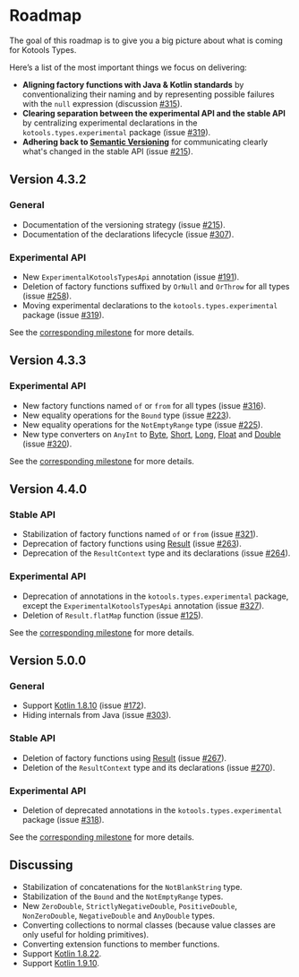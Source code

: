 <!--
    Copyright 2023 Kotools S.A.S.U.
    Use of this source code is governed by the MIT license.
-->

# Roadmap

The goal of this roadmap is to give you a big picture about what is coming for
Kotools Types.

Here’s a list of the most important things we focus on delivering:

- **Aligning factory functions with Java & Kotlin standards** by
  conventionalizing their naming and by representing possible failures with the
  `null` expression (discussion [#315]).
- **Clearing separation between the experimental API and the stable API** by
  centralizing experimental declarations in the `kotools.types.experimental`
  package (issue [#319]).
- **Adhering back to [Semantic Versioning][semantic-versioning]** for
  communicating clearly what's changed in the stable API (issue [#215]).

## Version 4.3.2 <a id="v4.3.2"></a>

### General <a id="v4.3.2-general"></a>

- Documentation of the versioning strategy (issue [#215]).
- Documentation of the declarations lifecycle (issue [#307]).

### Experimental API <a id="v4.3.2-experimental-api"></a>

- New `ExperimentalKotoolsTypesApi` annotation (issue [#191]).
- Deletion of factory functions suffixed by `OrNull` and `OrThrow` for all
  types (issue [#258]).
- Moving experimental declarations to the `kotools.types.experimental` package
  (issue [#319]).

See the [corresponding milestone][milestone-4.3.2] for more details.

## Version 4.3.3 <a id="v4.3.3"></a>

### Experimental API <a id="v4.3.3-experimental-api"></a>

- New factory functions named `of` or `from` for all types (issue [#316]).
- New equality operations for the `Bound` type (issue [#223]).
- New equality operations for the `NotEmptyRange` type (issue [#225]).
- New type converters on `AnyInt` to [Byte][kotlin.byte],
  [Short][kotlin.short], [Long][kotlin.long], [Float][kotlin.float] and
  [Double][kotlin.double] (issue [#320]).

See the [corresponding milestone][milestone-4.3.3] for more details.

## Version 4.4.0 <a id="v4.4.0"></a>

### Stable API <a id="v4.4.0-stable-api"></a>

- Stabilization of factory functions named `of` or `from` (issue [#321]).
- Deprecation of factory functions using [Result][kotlin.result] (issue
  [#263]).
- Deprecation of the `ResultContext` type and its declarations (issue [#264]).

### Experimental API <a id="v4.4.0-experimental-api"></a>

- Deprecation of annotations in the `kotools.types.experimental` package, except
  the `ExperimentalKotoolsTypesApi` annotation (issue [#327]).
- Deletion of `Result.flatMap` function (issue [#125]).

See the [corresponding milestone][milestone-4.4.0] for more details.

## Version 5.0.0 <a id="v5.0.0"></a>

### General <a id="v5.0.0-general"></a>

- Support [Kotlin 1.8.10][kotlin-1.8.10] (issue [#172]).
- Hiding internals from Java (issue [#303]).

### Stable API <a id="v5.0.0-stable-api"></a>

- Deletion of factory functions using [Result][kotlin.result] (issue [#267]).
- Deletion of the `ResultContext` type and its declarations (issue [#270]).

### Experimental API <a id="v5.0.0-experimental-api"></a>

- Deletion of deprecated annotations in the `kotools.types.experimental`
  package (issue [#318]).

See the [corresponding milestone][milestone-5.0.0] for more details.

## Discussing

- Stabilization of concatenations for the `NotBlankString` type.
- Stabilization of the `Bound` and the `NotEmptyRange` types.
- New `ZeroDouble`, `StrictlyNegativeDouble`, `PositiveDouble`, `NonZeroDouble`,
  `NegativeDouble` and `AnyDouble` types.
- Converting collections to normal classes (because value classes are only
  useful for holding primitives).
- Converting extension functions to member functions.
- Support [Kotlin 1.8.22][kotlin-1.8.22].
- Support [Kotlin 1.9.10][kotlin-1.9.10].

[#125]: https://github.com/kotools/types/issues/125
[#172]: https://github.com/kotools/types/issues/172
[#191]: https://github.com/kotools/types/issues/191
[#215]: https://github.com/kotools/types/issues/215
[#223]: https://github.com/kotools/types/issues/223
[#225]: https://github.com/kotools/types/issues/225
[#258]: https://github.com/kotools/types/issues/258
[#263]: https://github.com/kotools/types/issues/263
[#264]: https://github.com/kotools/types/issues/264
[#267]: https://github.com/kotools/types/issues/267
[#270]: https://github.com/kotools/types/issues/270
[#303]: https://github.com/kotools/types/issues/303
[#307]: https://github.com/kotools/types/issues/307
[#312]: https://github.com/kotools/types/issues/312
[#315]: https://github.com/kotools/types/discussions/315
[#316]: https://github.com/kotools/types/issues/316
[#318]: https://github.com/kotools/types/issues/318
[#319]: https://github.com/kotools/types/issues/319
[#320]: https://github.com/kotools/types/issues/320
[#321]: https://github.com/kotools/types/issues/321
[#327]: https://github.com/kotools/types/issues/327
[api-reference]: https://types.kotools.org
[kotlin-1.8.10]: https://github.com/JetBrains/kotlin/releases/tag/v1.8.10
[kotlin-1.8.22]: https://github.com/JetBrains/kotlin/releases/tag/v1.8.22
[kotlin-1.9.10]: https://github.com/JetBrains/kotlin/releases/tag/v1.9.10
[kotlin.byte]: https://kotlinlang.org/api/latest/jvm/stdlib/kotlin/-byte
[kotlin.double]: https://kotlinlang.org/api/latest/jvm/stdlib/kotlin/-double
[kotlin.float]: https://kotlinlang.org/api/latest/jvm/stdlib/kotlin/-float
[kotlin.long]: https://kotlinlang.org/api/latest/jvm/stdlib/kotlin/-long
[kotlin.result]: https://kotlinlang.org/api/latest/jvm/stdlib/kotlin/-result
[kotlin.short]: https://kotlinlang.org/api/latest/jvm/stdlib/kotlin/-short
[milestone-4.3.2]: https://github.com/kotools/types/milestone/22
[milestone-4.3.3]: https://github.com/kotools/types/milestone/29
[milestone-4.4.0]: https://github.com/kotools/types/milestone/7
[milestone-5.0.0]: https://github.com/kotools/types/milestone/27
[semantic-versioning]: https://semver.org
